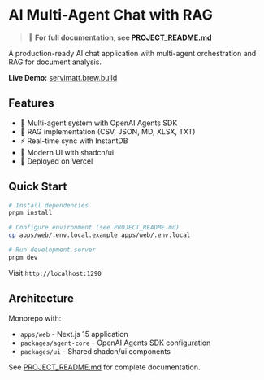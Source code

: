 # AI Multi-Agent Chat with RAG

> **📖 For full documentation, see [PROJECT_README.md](./PROJECT_README.md)**

A production-ready AI chat application with multi-agent orchestration and RAG for document analysis.

**Live Demo:** [servimatt.brew.build](https://servimatt.brew.build)

## Features

- 🤖 Multi-agent system with OpenAI Agents SDK
- 📄 RAG implementation (CSV, JSON, MD, XLSX, TXT)
- ⚡ Real-time sync with InstantDB
- 🎨 Modern UI with shadcn/ui
- 🚀 Deployed on Vercel

## Quick Start

```bash
# Install dependencies
pnpm install

# Configure environment (see PROJECT_README.md)
cp apps/web/.env.local.example apps/web/.env.local

# Run development server
pnpm dev
```

Visit `http://localhost:1290`

## Architecture

Monorepo with:

- `apps/web` - Next.js 15 application
- `packages/agent-core` - OpenAI Agents SDK configuration
- `packages/ui` - Shared shadcn/ui components

See [PROJECT_README.md](./PROJECT_README.md) for complete documentation.

